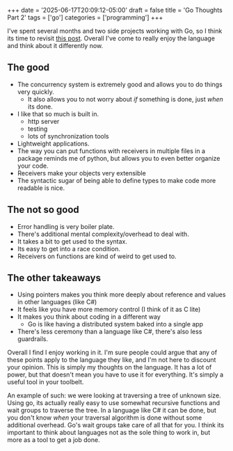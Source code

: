 +++
date = '2025-06-17T20:09:12-05:00'
draft = false
title = 'Go Thoughts Part 2'
tags = ['go']
categories = ['programming']
+++

I've spent several months and two side projects working with Go, so I think its time to revisit [this post](https://blog.joshpotts.net/posts/initial-go-thoughts/). Overall I've come to really enjoy the language and think about it differently now.
## The good
- The concurrency system is extremely good and allows you to do things very quickly.
	- It also allows you to not worry about *if* something is done, just *when* its done. 
- I like that so much is built in.
	- http server
	- testing
	- lots of synchronization tools
- Lightweight applications.
- The way you can put functions with receivers in multiple files in a package reminds me of python, but allows you to even better organize your code.
- Receivers make your objects very extensible
- The syntactic sugar of being able to define types to make code more readable is nice. 
## The not so good
- Error handling is very boiler plate.
- There's additional mental complexity/overhead to deal with.
- It takes a bit to get used to the syntax. 
- Its easy to get into a race condition. 
- Receivers on functions are kind of weird to get used to. 
## The other takeaways
- Using pointers makes you think more deeply about reference and values in other languages (like C#)
- It feels like you have more memory control (I think of it as C lite)
- It makes you think about coding in a different way
	- Go is like having a distributed system baked into a single app
- There's less ceremony than a language like C#, there's also less guardrails. 


Overall I find I enjoy working in it. I'm sure people could argue that any of these points apply to the language they like, and I'm not here to discount your opinion. This is simply my thoughts on the language. It has a lot of power, but that doesn't mean you have to use it for everything. It's simply a useful tool in your toolbelt. 

An example of such: we were looking at traversing a tree of unknown size. Using go, its actually really easy to use somewhat recursive functions and wait groups to traverse the tree. In a language like C# it can be done, but you don't know *when* your traversal algorithm is done without some additional overhead. Go's wait groups take care of all that for you. I think its important to think about languages not as the sole thing to work in, but more as a tool to get a job done. 